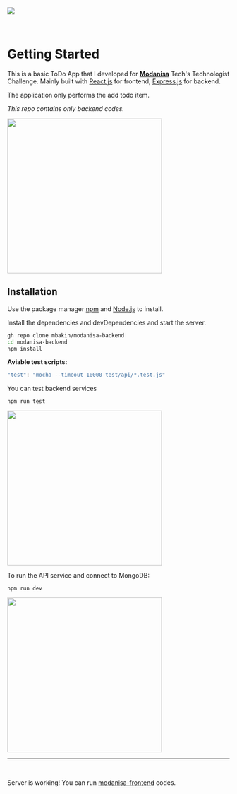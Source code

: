 <img src="https://user-images.githubusercontent.com/68995469/140025718-126bb88d-4f23-4ab5-98d4-4e7522dbbff6.png" center>
<br>

<br>

<br>

# Getting Started

This is a basic ToDo App that I developed for [**Modanisa**](https://www.modanisa.com/) Tech's Technologist Challenge. Mainly built with [React.js]() for frontend, [Express.js]() for backend. 

The application only performs the add todo item.

_This repo contains only backend codes._

<img src="https://user-images.githubusercontent.com/68995469/140023960-a0626249-323d-4ba9-b1b0-a0299174c657.gif" height="350" >

## Installation

Use the package manager [npm](https://www.npmjs.com/) and [Node.js](https://nodejs.org/) to install.

Install the dependencies and devDependencies and start the server.


```bash
gh repo clone mbakin/modanisa-backend
cd modanisa-backend
npm install
```

**Aviable test scripts:**

```bash
"test": "mocha --timeout 10000 test/api/*.test.js"
```
You can test backend services
```
npm run test
```

<img src="https://user-images.githubusercontent.com/68995469/140024263-6238c9b5-af1e-424d-ac16-9020f24e0c8f.gif" height="350">


<br>


To run the API service and connect to MongoDB:
```
npm run dev
```
<img src="https://user-images.githubusercontent.com/68995469/140024251-895991f4-b320-4b01-a57e-eb37697ba503.gif" height="350">

<hr>

<br>


Server is working! You can run [modanisa-frontend]() codes.

